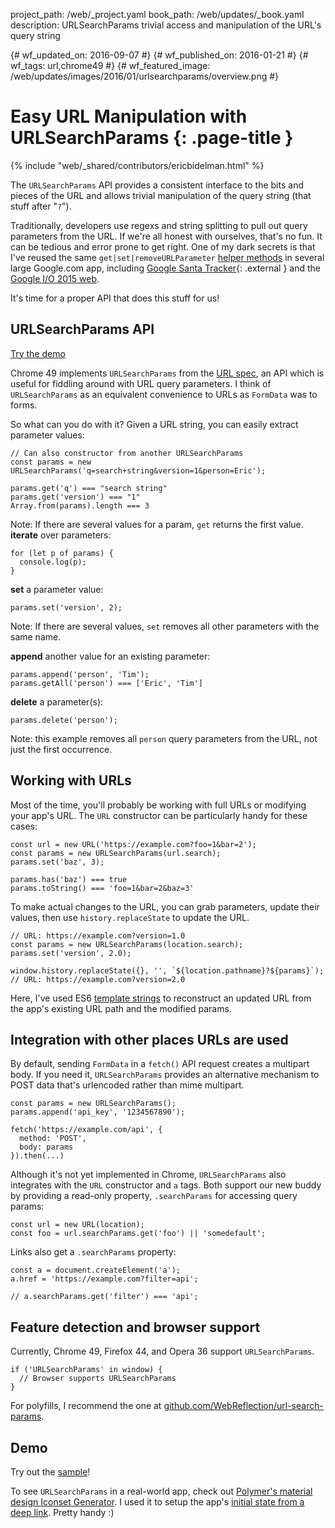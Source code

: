 project_path: /web/_project.yaml
book_path: /web/updates/_book.yaml
description: URLSearchParams trivial access and manipulation of the URL's query string

{# wf_updated_on: 2016-09-07 #}
{# wf_published_on: 2016-01-21 #}
{# wf_tags: url,chrome49 #}
{# wf_featured_image: /web/updates/images/2016/01/urlsearchparams/overview.png #}

# Easy URL Manipulation with URLSearchParams {: .page-title }

{% include "web/_shared/contributors/ericbidelman.html" %}



The <code>URLSearchParams</code> API provides a consistent
interface to the bits and pieces of the URL and allows trivial manipulation
of the query string (that stuff after "<code>?</code>").

Traditionally, developers use regexs and string splitting to pull out query
parameters from the URL. If we're all honest with ourselves, that's no fun.
It can be tedious and error prone to get right. One of my dark secrets is that I've reused the same
`get|set|removeURLParameter` [helper methods](https://github.com/GoogleChrome/ioweb2015/blob/21d7a80aefd6a76474fcdb700ac9965cd4c7800f/app/scripts/helper/util.js#L142-L200) in several large Google.com app, including [Google Santa Tracker](https://santatracker.google.com/){: .external } and the [Google I/O 2015 web](https://events.google.com/io2015).

It's time for a proper API that does this stuff for us!

## URLSearchParams API

[Try the demo](https://googlechrome.github.io/samples/urlsearchparams/index.html)

Chrome 49 implements `URLSearchParams` from the [URL spec](https://url.spec.whatwg.org/#urlsearchparams), an API which is useful for fiddling around with URL
query parameters. I think of `URLSearchParams` as an equivalent convenience to URLs
as `FormData` was to forms.

So what can you do with it? Given a URL string, you can easily extract parameter values:


    // Can also constructor from another URLSearchParams
    const params = new URLSearchParams('q=search+string&version=1&person=Eric');
    
    params.get('q') === "search string"
    params.get('version') === "1"
    Array.from(params).length === 3
    

Note: If there are several values for a param, `get` returns the first value.
**iterate** over parameters:


    for (let p of params) {
      console.log(p);
    }
    

**set** a parameter value:


    params.set('version', 2);
    

Note: If there are several values, `set` removes all other parameters with the same name.

**append** another value for an existing parameter:


    params.append('person', 'Tim');
    params.getAll('person') === ['Eric', 'Tim']
    

**delete** a parameter(s):


    params.delete('person');
    

Note: this example removes all `person` query parameters from the URL, not just
the first occurrence.

## Working with URLs

Most of the time, you'll probably be working with full URLs or modifying your
app's URL. The `URL` constructor can be particularly handy for these cases:


    const url = new URL('https://example.com?foo=1&bar=2');
    const params = new URLSearchParams(url.search);
    params.set('baz', 3);
    
    params.has('baz') === true
    params.toString() === 'foo=1&bar=2&baz=3'
    

To make actual changes to the URL, you can grab parameters, update their values,
then use `history.replaceState` to update the URL.


    // URL: https://example.com?version=1.0
    const params = new URLSearchParams(location.search);
    params.set('version', 2.0);
    
    window.history.replaceState({}, '', `${location.pathname}?${params}`);
    // URL: https://example.com?version=2.0
    

Here, I've used ES6 [template strings](https://googlechrome.github.io/samples/template-literals-es6/index.html) to reconstruct an updated URL from the app's existing URL path and the modified
params.

## Integration with other places URLs are used

By default, sending `FormData` in a `fetch()` API request creates a multipart body.
If you need it, `URLSearchParams` provides an alternative mechanism to POST data
that's urlencoded rather than mime multipart.


    const params = new URLSearchParams();
    params.append('api_key', '1234567890');
    
    fetch('https://example.com/api', {
      method: 'POST',
      body: params
    }).then(...)
    

Although it's not yet implemented in Chrome, `URLSearchParams` also integrates
with the `URL` constructor and `a` tags. Both support our new buddy by providing
a read-only property, `.searchParams` for accessing query params:


    const url = new URL(location);
    const foo = url.searchParams.get('foo') || 'somedefault';
    

Links also get a `.searchParams` property:


    const a = document.createElement('a');
    a.href = 'https://example.com?filter=api';
    
    // a.searchParams.get('filter') === 'api';
    

## Feature detection and browser support

Currently, Chrome 49, Firefox 44, and Opera 36 support `URLSearchParams`.


    if ('URLSearchParams' in window) {
      // Browser supports URLSearchParams
    }
    

For polyfills, I recommend the one at [github.com/WebReflection/url-search-params](https://github.com/WebReflection/url-search-params).

## Demo

Try out the [sample](https://googlechrome.github.io/samples/urlsearchparams/index.html)!

To see `URLSearchParams` in a real-world app, check out [Polymer's material design Iconset Generator](https://poly-icon.appspot.com/). I used it to setup the app's [initial state from a deep link](https://github.com/PolymerLabs/polyicon/blob/master/index.html#L336-L349). Pretty handy :)


